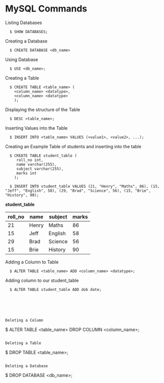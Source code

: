 # MySQL Commands 

Listing Databases
```
  $ SHOW DATABASES;
```

Creating a Database
```
  $ CREATE DATABASE <db_name>
```

Using Database 
```
  $ USE <db_name>;
```

Creating a Table 
```
  $ CREATE TABLE <table_name> (
    <column_name> <datatype>,
    <column_name> <datatype>
    );
```

Displaying the structure of the Table 
```
  $ DESC <table_name>;
```

Inserting Values into the Table
```
  $ INSERT INTO <table_name> VALUES (<value1>, <value2>, ...);
```

Creating an Example Table of students and inserting into the table 
``` 
  $ CREATE TABLE student_table (
     roll_no int,
     name varchar(255),
     subject varchar(255),
     marks int        
    );

  $ INSERT INTO student_table VALUES (21, "Henry", "Maths", 86), (15, "Jeff", "English", 58), (29, "Brad", "Science", 56), (15, "Brie", "History", 90);
```

**student_table**

| roll_no | name  | subject | marks |
| ------- | ----  | ------- | ----- |
|    21   | Henry |  Maths  |   86  |
|    15   | Jeff  | English |   58  |
|    29   | Brad  | Science |   56  |
|    15   | Brie  | History |   90  |


Adding a Column to Table
```
  $ ALTER TABLE <table_name> ADD <column_name> <datatype>;
```

Adding column to our student_table 
```
  $ ALTER TABLE student_table ADD dob date;
```
```





Deleting a Column
```
  $ ALTER TABLE <table_name> DROP COLUMN <column_name>;
```

Deleting a Table 
```
  $ DROP TABLE <table_name>;
```

Deleting a Database
```
  $ DROP DATABASE <db_name>;
```
